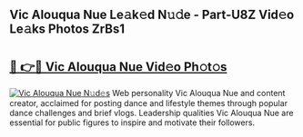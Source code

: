## Vic Alouqua Nue Le𝚊k𝚎d N𝚞𝚍e - Part-U8Z Vid𝚎o Le𝚊ks Photos ZrBs1

# <h2><a href="http://fb37de.evod.top/?m=Vic+Alouqua+Nue">🔗 👉🔴 Vic Alouqua Nue Vid𝚎o Ph𝚘t𝚘s</a></h2>

[![Vic Alouqua Nue N𝚞d𝚎s](https://i.imgur.com/8V9OHl7.gif)](http://fb37de.evod.top/?m=Vic+Alouqua+Nue)
Web personality Vic Alouqua Nue and content creator, acclaimed for posting dance and lifestyle themes through popular dance challenges and brief vlogs. Leadership qualities Vic Alouqua Nue are essential for public figures to inspire and motivate their followers. 
